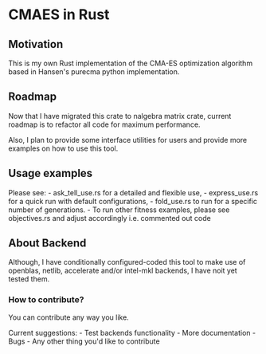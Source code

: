 # CMAES in Rust

## Motivation

This is my own Rust implementation of the CMA-ES optimization algorithm based in Hansen's purecma python implementation.

## Roadmap

Now that I have migrated this crate to nalgebra matrix crate, current roadmap is to refactor all code for maximum performance.

Also, I plan to provide some interface utilities for users and provide more examples on how to use this tool.

## Usage examples

Please see:
    - ask_tell_use.rs for a detailed and flexible use,
    - express_use.rs for a quick run with default configurations,
    - fold_use.rs to run for a specific number of generations.
        - To run other fitness examples, please see objectives.rs and adjust accordingly i.e. commented out code

## About Backend

Although, I have conditionally configured-coded this tool to make use of openblas, netlib, accelerate and/or intel-mkl backends, I have noit yet tested them. 

### How to contribute?

You can contribute any way you like.

Current suggestions:
    - Test backends functionality
    - More documentation
    - Bugs
    - Any other thing you'd like to contribute